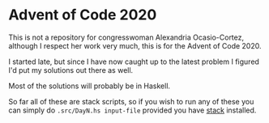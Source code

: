 # Advent of Code 2020

This is not a repository for congresswoman Alexandria Ocasio-Cortez, although I
respect her work very much, this is for the Advent of Code 2020.

I started late, but since I have now caught up to the latest problem I figured
I'd put my solutions out there as well.

Most of the solutions will probably be in Haskell.

So far all of these are stack scripts, so if you wish to run any of these you
can simply do `.src/DayN.hs input-file` provided you have
[stack](https://docs.haskellstack.org) installed.
